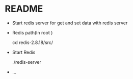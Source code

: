# README

* Start redis server for get and set data with redis server

* Redis path(In root )

	cd redis-2.8.18/src/

* Start Redis
   
    ./redis-server 

* ...
